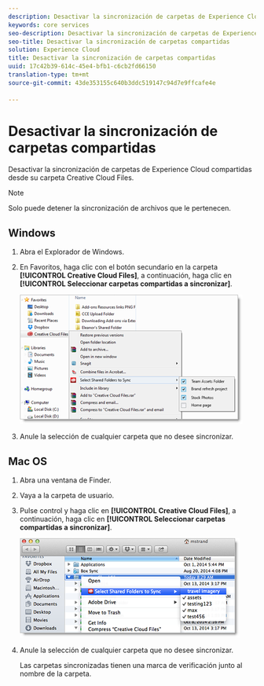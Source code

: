 ```yaml
---
description: Desactivar la sincronización de carpetas de Experience Cloud compartidas desde su carpeta Creative Cloud Files.
keywords: core services
seo-description: Desactivar la sincronización de carpetas de Experience Cloud compartidas desde su carpeta Creative Cloud Files.
seo-title: Desactivar la sincronización de carpetas compartidas
solution: Experience Cloud
title: Desactivar la sincronización de carpetas compartidas
uuid: 17c42b39-614c-45e4-bfb1-c6cb2fd66150
translation-type: tm+mt
source-git-commit: 43de353155c640b3ddc519147c94d7e9ffcafe4e

---
```



# Desactivar la sincronización de carpetas compartidas

Desactivar la sincronización de carpetas de Experience Cloud compartidas desde su carpeta Creative Cloud Files.

>[!NOTE]
>
>Solo puede detener la sincronización de archivos que le pertenecen.

## Windows

1. Abra el Explorador de Windows.

1. En Favoritos, haga clic con el botón secundario en la carpeta **[!UICONTROL Creative Cloud Files]**, a continuación, haga clic en **[!UICONTROL Seleccionar carpetas compartidas a sincronizar]**.

   ![](assets/select_sync_folders.png)

1. Anule la selección de cualquier carpeta que no desee sincronizar.

## Mac OS

1. Abra una ventana de Finder.

1. Vaya a la carpeta de usuario.

1. Pulse control y haga clic en **[!UICONTROL Creative Cloud Files]**, a continuación, haga clic en **[!UICONTROL Seleccionar carpetas compartidas a sincronizar]**.

   ![](assets/select_sync_folders_mac.png)

1. Anule la selección de cualquier carpeta que no desee sincronizar.

   Las carpetas sincronizadas tienen una marca de verificación junto al nombre de la carpeta.